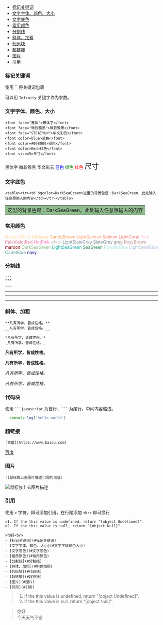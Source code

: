 - [标记关键词](#标记关键词)
- [文字字体、颜色、大小](#文字字体颜色大小)
- [文字底色](#文字底色)
- [常用颜色](#常用颜色)
- [分割线](#分割线)
- [斜体、加粗](#斜体加粗)
- [代码块](#代码块)
- [超链接](#超链接)
- [图片](#图片)
- [引用](#引用)
### 标记关键词
使用 `` 将关键词包裹

可以用 `Infinity` 关键字作为参数。

### 文字字体、颜色、大小
```
<font face="黑体">黑体字</font>
<font face="微软雅黑">微软雅黑</font>
<font face="STCAIYUN">华文彩云</font>
<font color=blue>蓝色</font>
<font color=#008000>绿色</font>
<font color=Red>红色</font>
<font size=5>尺寸</font>
```
<font face="黑体">黑体字</font>
<font face="微软雅黑">微软雅黑</font>
<font face="STCAIYUN">华文彩云</font>
<font color=blue>蓝色</font>
<font color=#008000>绿色</font>
<font color=Red>红色</font>
<font size=5>尺寸</font>

### 文字底色
```
<table><tr><td bgcolor=DarkSeaGreen>这里的背景色是：DarkSeaGreen，此处输入任意想输入的内容</td></tr></table>

```

<table><tr><td bgcolor=DarkSeaGreen>这里的背景色是：DarkSeaGreen，此处输入任意想输入的内容</td></tr></table>

### 常用颜色
<font color=NavajoWhite>NavajoWhite</font>
<font color=Feldspar>Feldspar</font>
<font color=SandyBrown>SandyBrown</font>
<font color=LightSalmon>LightSalmon</font>
<font color=Salmon>Salmon</font>
<font color=LightCoral>LightCoral</font>
<font color=Pink>Pink</font>
<font color=PaleVioletRed>PaleVioletRed</font>
<font color=HotPink>HotPink</font>
<font color=silver>silver</font>
<font color=LightSlateGray>LightSlateGray</font>
<font color=SlateGray>SlateGray</font>
<font color=grey>grey</font>
<font color=RosyBrown>RosyBrown</font>
<font color=maroon>maroon</font>
<font color=DarkSeaGreen>DarkSeaGreen</font>
<font color=LightSeaGreen>LightSeaGreen</font>
<font color=SeaGreen>SeaGreen</font>
<font color=PowderBlue>PowderBlue</font>
<font color=LightSteelBlue>LightSteelBlue</font>
<font color=CadetBlue>CadetBlue</font>
<font color=navy>navy</font>

### 分割线

```
---
***
___
```
---
***
___

### 斜体、加粗
```
**凡有所学，皆成性格。**
__凡有所学，皆成性格。__

*凡有所学，皆成性格。*
_凡有所学，皆成性格。_
```

**凡有所学，皆成性格。**

__凡有所学，皆成性格。__

*凡有所学，皆成性格。*

_凡有所学，皆成性格。_

### 代码块

使用 ` ```javascript ` 为首行，` ``` ` 为尾行，中间内容缩进。

```javascript
  console.log('hello world')
```

### 超链接
```
[百度](https://www.baidu.com)
```

[百度](https://www.baidu.com)

### 图片
```
![鼠标放上去图片描述](图片地址)
```

![鼠标放上去图片描述](https://gimg2.baidu.com/image_search/src=http%3A%2F%2Fimages.enet.com.cn%2F2014%2F0718%2F23%2F6743905.jpg&refer=http%3A%2F%2Fimages.enet.com.cn&app=2002&size=f9999,10000&q=a80&n=0&g=0n&fmt=jpeg?sec=1614068421&t=4cb4ab8617f18f19c5fa8fdf8720d266)

### 引用
使用 `>` 字符，即可添加引用，在行尾添加 `<br>` 即可换行
```
>1. If the this value is undefined, return "[object Undefined]".
>2. If the this value is null, return "[object Null]".

>你好<br>
- [标记关键词](#标记关键词)
- [文字字体、颜色、大小](#文字字体颜色大小)
- [文字底色](#文字底色)
- [常用颜色](#常用颜色)
- [分割线](#分割线)
- [斜体、加粗](#斜体加粗)
- [代码块](#代码块)
- [超链接](#超链接)
- [图片](#图片)
- [引用](#引用)
```

>1. If the this value is undefined, return "[object Undefined]".
>2. If the this value is null, return "[object Null]".

>你好<br>
今天天气不错